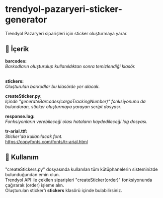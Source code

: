 # trendyol-pazaryeri-sticker-generator
Trendyol Pazaryeri siparişleri için sticker oluşturmaya yarar. <br>

<h2>📄 İçerik</h2>
<b>barcodes:</b> <br>
<i>Barkodların oluşturulup kullanıldıktan sonra temizlendiği klasör.</i> <br><br>

<b>stickers:</b> <br>
<i>Oluşturulan barkodlar bu klasörde yer alacak.</i>

<b>createSticker.py:</b> <br>
<i>İçinde "generateBarcodes(cargoTrackingNumber)" fonksiyonunu da bulunduran, sticker oluşturmaya yarayan script dosyası.</i>

<b>response.log:</b> <br>
<i>Fonksiyonların verebileceği olası hataların kaydedileceği log dosyası.</i>

<b>tr-arial.ttf:</b> <br>
<i>Sticker'da kullanılacak font.</i> <br>
https://copyfonts.com/fonts/tr-arial.html

<h2>🤖 Kullanım</h2>
"createStickers.py" dosyasında kullanılan tüm kütüphanelerin sisteminizde bulunduğundan emin olun. <br>
Trendyol API ile çekilen siparişleri "createSticker(order)" fonksiyonunda çağırarak (order) işleme alın. <br>
Oluşturulan sticker'ı <b>stickers</b> klasörü içinde bulabilirsiniz.
